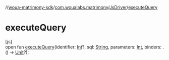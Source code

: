 //[woua-matrimony-sdk](../../../index.md)/[com.woualabs.matrimony](../index.md)/[JsDriver](index.md)/[executeQuery](execute-query.md)

# executeQuery

[js]\
open fun [executeQuery](execute-query.md)(identifier: [Int](https://kotlinlang.org/api/latest/jvm/stdlib/kotlin/-int/index.html)?, sql: [String](https://kotlinlang.org/api/latest/jvm/stdlib/kotlin/-string/index.html), parameters: [Int](https://kotlinlang.org/api/latest/jvm/stdlib/kotlin/-int/index.html), binders: <ERROR CLASS>.() -> [Unit](https://kotlinlang.org/api/latest/jvm/stdlib/kotlin/-unit/index.html)?): <ERROR CLASS>
